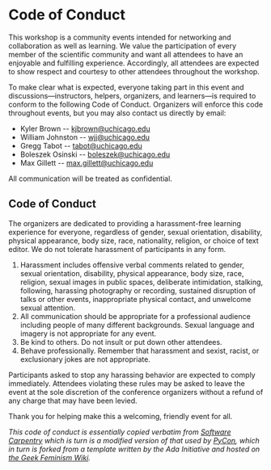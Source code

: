 # Code of Conduct

This workshop is a community events intended for networking and collaboration as well as learning. We value the participation of every member of the scientific community and want all attendees to have an enjoyable and fulfilling experience. Accordingly, all attendees are expected to show respect and courtesy to other attendees throughout the workshop.

To make clear what is expected, everyone taking part in this event and discussions—instructors, helpers, organizers, and learners—is required to conform to the following Code of Conduct. Organizers will enforce this code throughout events, but you may also contact us directly by email:

* Kyler Brown -- kjbrown@uchicago.edu
* William Johnston -- wjj@uchicago.edu
* Gregg Tabot -- tabot@uchicago.edu
* Boleszek Osinski -- boleszek@uchicago.edu
* Max Gillett -- max.gillett@uchicago.edu

All communication will be treated as confidential.

## Code of Conduct

The organizers are dedicated to providing a harassment-free learning experience for everyone, regardless of gender, sexual orientation, disability, physical appearance, body size, race, nationality, religion, or choice of text editor. We do not tolerate harassment of participants in any form.

1. Harassment includes offensive verbal comments related to gender, sexual orientation, disability, physical appearance, body size, race, religion, sexual images in public spaces, deliberate intimidation, stalking, following, harassing photography or recording, sustained disruption of talks or other events, inappropriate physical contact, and unwelcome sexual attention.
2. All communication should be appropriate for a professional audience including people of many different backgrounds. Sexual language and imagery is not appropriate for any event.
3. Be kind to others. Do not insult or put down other attendees.
4. Behave professionally. Remember that harassment and sexist, racist, or exclusionary jokes are not appropriate.

Participants asked to stop any harassing behavior are expected to comply immediately. Attendees violating these rules may be asked to leave the event at the sole discretion of the conference organizers without a refund of any charge that may have been levied.

Thank you for helping make this a welcoming, friendly event for all.

_This code of conduct is essentially copied verbatim from [Software Carpentry](http://software-carpentry.org/conduct/) which is turn is a modified version of that used by [PyCon](https://us.pycon.org/2015/about/code-of-conduct/), which in turn is forked from a template written by the Ada Initiative and hosted on [the Geek Feminism Wiki](http://geekfeminism.wikia.com/wiki/Conference_anti-harassment/Policy)._
